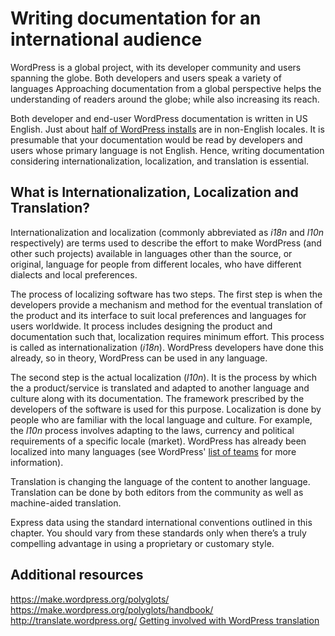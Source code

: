 # Writing documentation for an international audience

WordPress is a global project, with its developer community and users spanning the globe. Both developers and users speak a variety of languages Approaching documentation from a global perspective helps the understanding of readers around the globe; while also increasing its reach.

Both developer and end-user WordPress documentation is written in US English. Just about [half of WordPress installs](https://wordpress.org/about/stats/) are in non-English locales. It is presumable that your documentation would be read by developers and users whose primary language is not English. Hence, writing documentation considering internationalization, localization, and translation is essential.

## What is Internationalization, Localization and Translation?

Internationalization and localization (commonly abbreviated as *i18n* and *l10n* respectively) are terms used to describe the effort to make WordPress (and other such projects) available in languages other than the source, or original, language for people from different locales, who have different dialects and local preferences.

The process of localizing software has two steps. The first step is when the developers provide a mechanism and method for the eventual translation of the product and its interface to suit local preferences and languages for users worldwide. It process includes designing the product and documentation such that, localization requires minimum effort. This process is called as internationalization (*i18n*). WordPress developers have done this already, so in theory, WordPress can be used in any language.

The second step is the actual localization (*l10n*). It is the process by which the a product/service is translated and adapted to another language and culture along with its documentation. The framework prescribed by the developers of the software is used for this purpose. Localization is done by people who are familiar with the local language and culture. For example, the *l10n* process involves adapting to the laws, currency and political requirements of a specific locale (market). WordPress has already been localized into many languages (see WordPress' [list of teams](https://make.wordpress.org/polyglots/teams/) for more information).

Translation is changing the language of the content to another language. Translation can be done by both editors from the community as well as machine-aided translation.

Express data using the standard international conventions outlined in this chapter. You should vary from these standards only when there’s a truly compelling advantage in using a proprietary or customary style.

## Additional resources

https://make.wordpress.org/polyglots/
https://make.wordpress.org/polyglots/handbook/
http://translate.wordpress.org/
[Getting involved with WordPress translation](https://make.wordpress.org/polyglots/handbook/about/get-involved/first-steps/)
